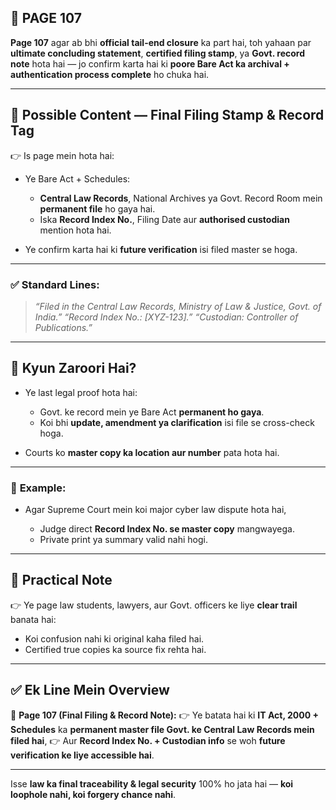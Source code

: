 ## 📄 **PAGE 107**

**Page 107** agar ab bhi **official tail-end closure** ka part hai, toh yahaan par **ultimate concluding statement**, **certified filing stamp**, ya **Govt. record note** hota hai — jo confirm karta hai ki **poore Bare Act ka archival + authentication process complete** ho chuka hai.

---

## 🔹 **Possible Content — Final Filing Stamp & Record Tag**

👉 Is page mein hota hai:

* Ye Bare Act + Schedules:

  * **Central Law Records**, National Archives ya Govt. Record Room mein **permanent file** ho gaya hai.
  * Iska **Record Index No.**, Filing Date aur **authorised custodian** mention hota hai.
* Ye confirm karta hai ki **future verification** isi filed master se hoga.

---

### ✅ **Standard Lines:**

> *“Filed in the Central Law Records, Ministry of Law & Justice, Govt. of India.”*
> *“Record Index No.: \[XYZ-123].”*
> *“Custodian: Controller of Publications.”*

---

## 🔹 **Kyun Zaroori Hai?**

* Ye last legal proof hota hai:

  * Govt. ke record mein ye Bare Act **permanent ho gaya**.
  * Koi bhi **update, amendment ya clarification** isi file se cross-check hoga.
* Courts ko **master copy ka location aur number** pata hota hai.

---

### 🧩 **Example:**

* Agar Supreme Court mein koi major cyber law dispute hota hai,

  * Judge direct **Record Index No. se master copy** mangwayega.
  * Private print ya summary valid nahi hogi.

---

## 🔹 **Practical Note**

👉 Ye page law students, lawyers, aur Govt. officers ke liye **clear trail** banata hai:

* Koi confusion nahi ki original kaha filed hai.
* Certified true copies ka source fix rehta hai.

---

## ✅ **Ek Line Mein Overview**

📌 **Page 107 (Final Filing & Record Note):**
👉 Ye batata hai ki **IT Act, 2000 + Schedules** ka **permanent master file Govt. ke Central Law Records mein filed hai**,
👉 Aur **Record Index No. + Custodian info** se woh **future verification ke liye accessible hai**.

---

Isse **law ka final traceability & legal security** 100% ho jata hai — **koi loophole nahi, koi forgery chance nahi**.
